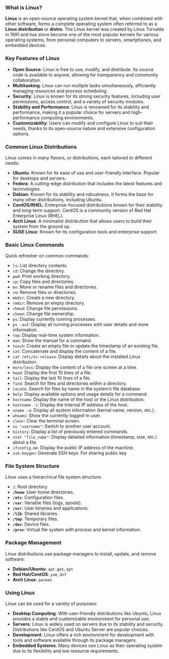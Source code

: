 
### **What is Linux?**

**Linux** is an open-source operating system kernel that, when combined with other software, forms a complete operating system often referred to as a **Linux distribution** or **distro**. The Linux kernel was created by Linus Torvalds in 1991 and has since become one of the most popular kernels for various operating systems, from personal computers to servers, smartphones, and embedded devices.

### **Key Features of Linux**

- **Open Source**: Linux is free to use, modify, and distribute. Its source code is available to anyone, allowing for transparency and community collaboration.
- **Multitasking**: Linux can run multiple tasks simultaneously, efficiently managing resources and process scheduling.
- **Security**: Linux is known for its strong security features, including user permissions, access control, and a variety of security modules.
- **Stability and Performance**: Linux is renowned for its stability and performance, making it a popular choice for servers and high-performance computing environments.
- **Customizability**: Users can modify and configure Linux to suit their needs, thanks to its open-source nature and extensive configuration options.

### **Common Linux Distributions**

Linux comes in many flavors, or distributions, each tailored to different needs:

- **Ubuntu**: Known for its ease of use and user-friendly interface. Popular for desktops and servers.
- **Fedora**: A cutting-edge distribution that includes the latest features and technologies.
- **Debian**: Known for its stability and robustness. It forms the base for many other distributions, including Ubuntu.
- **CentOS/RHEL**: Enterprise-focused distributions known for their stability and long-term support. CentOS is a community version of Red Hat Enterprise Linux (RHEL).
- **Arch Linux**: A minimalist distribution that allows users to build their system from the ground up.
- **SUSE Linux**: Known for its configuration tools and enterprise support.

### **Basic Linux Commands**

Quick refresher on common commands:

- `ls`: List directory contents.
- `cd`: Change the directory.
- `pwd`: Print working directory.
- `cp`: Copy files and directories.
- `mv`: Move or rename files and directories.
- `rm`: Remove files or directories.
- `mkdir`: Create a new directory.
- `rmdir`: Remove an empty directory.
- `chmod`: Change file permissions.
- `chown`: Change file ownership.
- `ps`: Display currently running processes.
- `ps -auf`: Display all running processes with user details and more information.
- `top`: Display real-time system information.
- `man`: Show the manual for a command.
- `touch`: Create an empty file or update the timestamp of an existing file.
- `cat`: Concatenate and display the content of a file.
- `cat /etc/os-release`: Display details about the installed Linux distribution.
- `more/less`: Display the content of a file one screen at a time.
- `head`: Display the first 10 lines of a file.
- `tail`: Display the last 10 lines of a file.
- `find`: Search for files and directories within a directory.
- `locate`: Search for files by name in the system’s file database.
- `help`: Display available options and usage details for a command.
- `hostname`: Display the name of the host or the Linux distribution.
- `hostname -i`: Display the Internal IP address of the host.
- `uname -a`: Display all system information (kernel name, version, etc.).
- `whoami`: Show the currently logged-in user.
- `clear`: Clear the terminal screen.
- `su "username"`: Switch to another user account.
- `history`: Display a list of previously entered commands.
- `stat "file_name"`: Display detailed information (timestamp, size, etc.) about a file.
- `ifconfig.me`: Display the public IP address of the machine.
- `ssh-keygen`: Generate SSH keys. For sharing public key


### **File System Structure**

Linux uses a hierarchical file system structure:

- **`/`**: Root directory.
- **`/home`**: User home directories.
- **`/etc`**: Configuration files.
- **`/var`**: Variable files (logs, spools).
- **`/usr`**: User binaries and applications.
- **`/lib`**: Shared libraries.
- **`/tmp`**: Temporary files.
- **`/dev`**: Device files.
- **`/proc`**: Virtual file system with process and kernel information.

### **Package Management**

Linux distributions use package managers to install, update, and remove software:

- **Debian/Ubuntu**: `apt-get`, `apt`
- **Red Hat/CentOS**: `yum`, `dnf`
- **Arch Linux**: `pacman`

### **Using Linux**

Linux can be used for a variety of purposes:

- **Desktop Computing**: With user-friendly distributions like Ubuntu, Linux provides a stable and customizable environment for personal use.
- **Servers**: Linux is widely used on servers due to its stability and security. Distributions like CentOS and Ubuntu Server are popular choices.
- **Development**: Linux offers a rich environment for development with tools and software available through its package managers.
- **Embedded Systems**: Many devices use Linux as their operating system due to its flexibility and low resource requirements.
